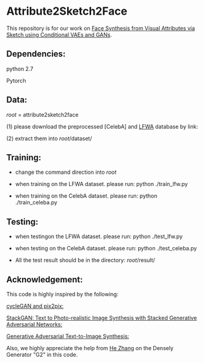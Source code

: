 # Attribute2Sketch2Face
This repository is for our work on [Face Synthesis from Visual Attributes via Sketch using
Conditional VAEs and GANs](https://arxiv.org/pdf/1801.00077.pdf).

## Dependencies: 

python 2.7

Pytorch

## Data:
$root$ = attribute2sketch2face

(1) please download the preprocessed [CelebA] and [LFWA](https://www.dropbox.com/s/mif5bx3qsbym336/lfw.tar.gz?dl=0) database by link: 

(2) extract them into $root$/dataset/

## Training:
* change the command direction into $root$

* when training on the LFWA dataset. please run: python ./train_lfw.py

* when training on the CelebA dataset. please run: python ./train_celeba.py

## Testing:

* when testingon the LFWA dataset. please run: python ./test_lfw.py

* when testing on the CelebA dataset. please run: python ./test_celeba.py

* All the test result should be in the directory: $root$/result/

## Acknowledgement:

This code is highly inspired by the following:

[cycleGAN and pix2pix:](https://github.com/junyanz/pytorch-CycleGAN-and-pix2pix)

[StackGAN: Text to Photo-realistic Image Synthesis with Stacked Generative Adversarial Networks:](https://github.com/hanzhanggit/StackGAN-Pytorch)

[Generative Adversarial Text-to-Image Synthesis:](https://github.com/reedscot/icml2016)

Also, we highly appreciate the help from [He Zhang](https://github.com/hezhangsprinter) on the Densely Generator "G2" in this code.

